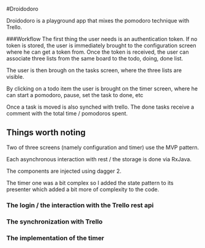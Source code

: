 #Droidodoro

Droidodoro is a playground app that mixes the pomodoro technique with Trello.

###Workflow
The first thing the user needs is an authentication token. If no token is stored, the user is immediately brought to the configuration screen where he can get a token from.
Once the token is received, the user can associate three lists from the same board to the todo, doing, done list.

The user is then brough on the tasks screen, where the three lists are visible.

By clicking on a todo item the user is brought on the timer screen, where he can start a pomodoro, pause, set the task to done, etc 

Once a task is moved is also synched with trello. The done tasks receive a comment with the total time / pomodoros spent.


## Things worth noting

Two of three screens (namely configuration and timer) use the MVP pattern.

Each asynchronous interaction with rest / the storage is done via RxJava.

The components are injected using dagger 2.

The timer one was a bit complex so I added the state pattern to its presenter which added a bit more of complexity to the code.

### The login / the interaction with the Trello rest api

### The synchronization with Trello

### The implementation of the timer
